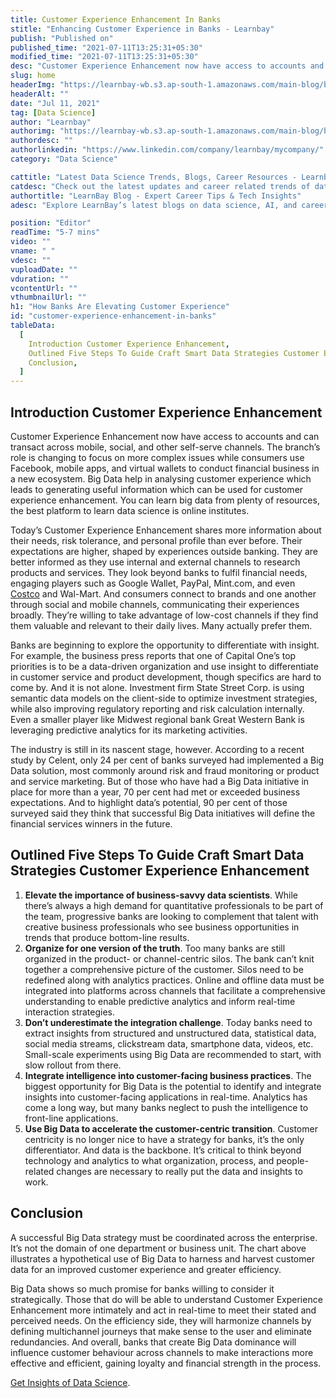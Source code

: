 ```yaml
---
title: Customer Experience Enhancement In Banks
stitle: "Enhancing Customer Experience in Banks - Learnbay"
publish: "Published on"
published_time: "2021-07-11T13:25:31+05:30"
modified_time: "2021-07-11T13:25:31+05:30"
desc: "Customer Experience Enhancement now have access to accounts and can transact across mobile, social, and other self-serve channels..."
slug: home
headerImg: "https://learnbay-wb.s3.ap-south-1.amazonaws.com/main-blog/blog/cus.jpg"
headerAlt: ""
date: "Jul 11, 2021"
tag: [Data Science]
author: "Learnbay"
authorimg: "https://learnbay-wb.s3.ap-south-1.amazonaws.com/main-blog/blog/learnbay-admin.webp"
authordesc: ""
authorlinkedin: "https://www.linkedin.com/company/learnbay/mycompany/"
category: "Data Science"

cattitle: "Latest Data Science Trends, Blogs, Career Resources - Learnbay Blogs"
catdesc: "Check out the latest updates and career related trends of data science and business analytics here inside the Learnbay's data science blogs."
authortitle: "LearnBay Blog - Expert Career Tips & Tech Insights"
adesc: "Explore LearnBay’s latest blogs on data science, AI, and career growth tips curated by industry experts to help you stay ahead in the tech world."

position: "Editor"
readTime: "5-7 mins"
video: ""
vname: " "
vdesc: ""
vuploadDate: ""
vduration: ""
vcontentUrl: ""
vthumbnailUrl: ""
h1: "How Banks Are Elevating Customer Experience"
id: "customer-experience-enhancement-in-banks"
tableData:
  [
    Introduction Customer Experience Enhancement,
    Outlined Five Steps To Guide Craft Smart Data Strategies Customer Experience Enhancement,
    Conclusion,
  ]
---
```


## Introduction Customer Experience Enhancement

Customer Experience Enhancement now have access to accounts and can transact across mobile, social, and other self-serve channels. The branch’s role is changing to focus on more complex issues while consumers use Facebook, mobile apps, and virtual wallets to conduct financial business in a new ecosystem. Big Data help in analysing customer experience which leads to generating useful information which can be used for customer experience enhancement. You can learn big data from plenty of resources, the best platform to learn data science is online institutes.

Today’s Customer Experience Enhancement shares more information about their needs, risk tolerance, and personal profile than ever before. Their expectations are higher, shaped by experiences outside banking. They are better informed as they use internal and external channels to research products and services. They look beyond banks to fulfil financial needs, engaging players such as Google Wallet, PayPal, Mint.com, and even <a href="https://www.costco.com/" target="_blank" rel="nofollow">Costco</a> and Wal-Mart. And consumers connect to brands and one another through social and mobile channels, communicating their experiences broadly. They’re willing to take advantage of low-cost channels if they find them valuable and relevant to their daily lives. Many actually prefer them.

Banks are beginning to explore the opportunity to differentiate with insight. For example, the business press reports that one of Capital One’s top priorities is to be a data-driven organization and use insight to differentiate in customer service and product development, though specifics are hard to come by. And it is not alone. Investment firm State Street Corp. is using semantic data models on the client-side to optimize investment strategies, while also improving regulatory reporting and risk calculation internally. Even a smaller player like Midwest regional bank Great Western Bank is leveraging predictive analytics for its marketing activities.

The industry is still in its nascent stage, however. According to a recent study by Celent, only 24 per cent of banks surveyed had implemented a Big Data solution, most commonly around risk and fraud monitoring or product and service marketing. But of those who have had a Big Data initiative in place for more than a year, 70 per cent had met or exceeded business expectations. And to highlight data’s potential, 90 per cent of those surveyed said they think that successful Big Data initiatives will define the financial services winners in the future.

## Outlined Five Steps To Guide Craft Smart Data Strategies Customer Experience Enhancement

1. **Elevate the importance of business-savvy data scientists**. While there’s always a high demand for quantitative professionals to be part of the team, progressive banks are looking to complement that talent with creative business professionals who see business opportunities in trends that produce bottom-line results.
2. **Organize for one version of the truth**. Too many banks are still organized in the product- or channel-centric silos. The bank can’t knit together a comprehensive picture of the customer. Silos need to be redefined along with analytics practices. Online and offline data must be integrated into platforms across channels that facilitate a comprehensive understanding to enable predictive analytics and inform real-time interaction strategies.
3. **Don’t underestimate the integration challenge**. Today banks need to extract insights from structured and unstructured data, statistical data, social media streams, clickstream data, smartphone data, videos, etc. Small-scale experiments using Big Data are recommended to start, with slow rollout from there.
4. **Integrate intelligence into customer-facing business practices**. The biggest opportunity for Big Data is the potential to identify and integrate insights into customer-facing applications in real-time. Analytics has come a long way, but many banks neglect to push the intelligence to front-line applications.
5. **Use Big Data to accelerate the customer-centric transition**. Customer centricity is no longer nice to have a strategy for banks, it’s the only differentiator. And data is the backbone. It’s critical to think beyond technology and analytics to what organization, process, and people-related changes are necessary to really put the data and insights to work.

## Conclusion

A successful Big Data strategy must be coordinated across the enterprise. It’s not the domain of one department or business unit. The chart above illustrates a hypothetical use of Big Data to harness and harvest customer data for an improved customer experience and greater efficiency.

Big Data shows so much promise for banks willing to consider it strategically. Those that do will be able to understand Customer Experience Enhancement more intimately and act in real-time to meet their stated and perceived needs. On the efficiency side, they will harmonize channels by defining multichannel journeys that make sense to the user and eliminate redundancies. And overall, banks that create Big Data dominance will influence customer behaviour across channels to make interactions more effective and efficient, gaining loyalty and financial strength in the process.

<a href="https://www.learnbay.co/datascience/bangalore/data-science-course-training-in-bangalore" target="_blank">Get Insights of Data Science</a>.
